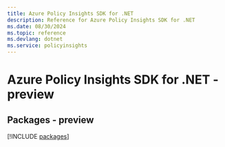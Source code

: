 ```yaml
---
title: Azure Policy Insights SDK for .NET
description: Reference for Azure Policy Insights SDK for .NET
ms.date: 08/30/2024
ms.topic: reference
ms.devlang: dotnet
ms.service: policyinsights
---
```

# Azure Policy Insights SDK for .NET - preview
## Packages - preview
[!INCLUDE [packages](policy-insights-index.md)]